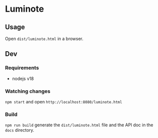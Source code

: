 # Luminote

## Usage
Open `dist/luminote.html` in a browser.

## Dev
### Requirements
- nodejs v18

### Watching changes
`npm start` and open `http://localhost:8080/luminote.html`

### Build
`npm run build` generate the `dist/luminote.html` file and the API doc in the `docs` directory.
